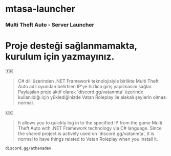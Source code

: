 # mtasa-launcher
### Multi Theft Auto - Server Launcher

# **Proje desteği sağlanmamakta, kurulum için yazmayınız.**

:tr:
> C# dili üzerinden .NET Framework teknolojisiyle birlikte Multi Theft Auto adlı oyundan belirtilen IP'ye hızlıca giriş yapılmasını sağlar. Paylaşılan proje aktif olarak 'discord.gg/vatanmta' üzerinde kullanıldığı için yüklediğinizde Vatan Roleplay ile alakalı şeylerin olması normal.

:us:
> It allows you to quickly log in to the specified IP from the game Multi Theft Auto with .NET Framework technology via C# language. Since the shared project is actively used on 'discord.gg/vatanmta', it is normal to have things related to Vatan Roleplay when you install it.

``discord.gg/athenadev``

